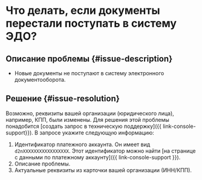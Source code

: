 # Что делать, если документы перестали поступать в систему ЭДО?


## Описание проблемы {#issue-description}

* Новые документы не поступают в систему электронного документооборота.

## Решение {#issue-resolution}

Возможно, реквизиты вашей организации (юридического лица), например, КПП, были изменены.
Для решения этой проблемы понадобится [создать запрос в техническую поддержку]({{ link-console-support}}).
В запросе укажите следующую информацию:

1. Идентификатор платежного аккаунта.
Он имеет вид `d2nXXXXXXXXXXXXXXXXX`. Этот идентификатор можно найти [на странице с данными по платежному аккаунту]({{ link-console-support }}).
1. Описание проблемы.
2. Актуальные реквизиты из карточки вашей организации (ИНН/КПП).
